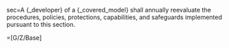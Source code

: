 sec=A {_developer} of a {_covered_model} shall annually reevaluate the procedures, policies, protections, capabilities, and safeguards implemented pursuant to this section.

=[G/Z/Base]
